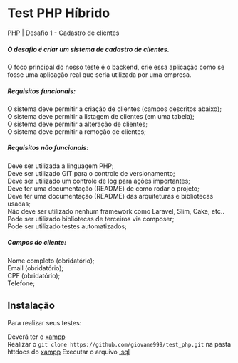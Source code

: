 # Test PHP Híbrido

PHP | Desafio 1 - Cadastro de clientes
##### O desafio é criar um sistema de cadastro de clientes.

O foco principal do nosso teste é o backend, crie essa aplicação como se fosse uma aplicação real que seria utilizada por uma empresa.

##### Requisitos funcionais:
O sistema deve permitir a criação de clientes (campos descritos abaixo); <br>
O sistema deve permitir a listagem de clientes (em uma tabela);<br>
O sistema deve permitir a alteração de clientes;<br>
O sistema deve permitir a remoção de clientes;<br>

##### Requisitos não funcionais:
Deve ser utilizada a linguagem PHP;<br>
Deve ser utilizado GIT para o controle de versionamento;<br>
Deve ser utilizado um controle de log para ações importantes;<br>
Deve ter uma documentação (README) de como rodar o projeto;<br>
Deve ter uma documentação (README) das arquiteturas e bibliotecas usadas;<br>
Não deve ser utilizado nenhum framework como Laravel, Slim, Cake, etc..<br>
Pode ser utilizado bibliotecas de terceiros via composer;<br>
Pode ser utilizado testes automatizados;<br>

##### Campos do cliente:
Nome completo (obridatório);<br>
Email (obridatório);<br>
CPF (obridatório);<br>
Telefone;<br>


## Instalação 

Para realizar seus testes:

Deverá ter o [xampp](https://www.apachefriends.org/download.html) <br>
Realizar o `git clone https://github.com/giovane999/test_php.git` na pasta httdocs do [xampp](https://www.apachefriends.org/download.html)
Executar o arquivo [.sql](https://github.com/giovane999/test_php/blob/master/tb_clientes.sql) <br>

